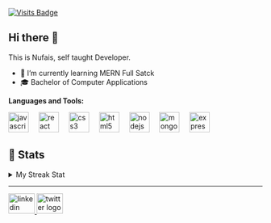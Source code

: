 [![Visits Badge](https://badges.pufler.dev/visits/Aqnufais/Aqnufais)](https://badges.pufler.dev/visits/Aqnufais/Aqnufais)

## Hi there 👋
This is Nufais, self taught Developer.




- 🌱 I’m currently learning MERN Full Satck
- 🎓 Bachelor of Computer Applications

**Languages and Tools:**

<div align="left">
  <img src="https://cdn.jsdelivr.net/gh/devicons/devicon/icons/javascript/javascript-original.svg" height="40" alt="javascript logo"  />
  <img width="12" />
  <img src="https://cdn.jsdelivr.net/gh/devicons/devicon/icons/react/react-original.svg" height="40" alt="react logo"  />
  <img width="12" />
  <img src="https://cdn.jsdelivr.net/gh/devicons/devicon/icons/css3/css3-original.svg" height="40" alt="css3 logo"  />
  <img width="12" />
  <img src="https://cdn.jsdelivr.net/gh/devicons/devicon/icons/html5/html5-original.svg" height="40" alt="html5 logo"  />
  <img width="12" />
  <img src="https://cdn.jsdelivr.net/gh/devicons/devicon/icons/nodejs/nodejs-original.svg" height="40" alt="nodejs logo"  />
  <img width="12" />
  <img src="https://cdn.jsdelivr.net/gh/devicons/devicon/icons/mongodb/mongodb-original.svg" height="40" alt="mongodb logo"  />
  <img width="12" />
  <img src="https://cdn.jsdelivr.net/gh/devicons/devicon/icons/express/express-original.svg" height="40" alt="express logo"  />
</div>

###
## 🏅 Stats

<details>
<summary>My Streak Stat</summary>

<br>
<img src="http://github-readme-streak-stats.herokuapp.com?user=Aqnufais&theme=dark&hide_border=true"  alt="Aqnufais's streak stat"/>

</details>

---
<div align="left">
  <a href="https://www.linkedin.com/in/abdul-qadir-nufais-67717624b/" target="_blank">
    <img src="https://raw.githubusercontent.com/maurodesouza/profile-readme-generator/master/src/assets/icons/social/linkedin/default.svg" width="52" height="40" alt="linkedin logo"  />
  </a>
  <a href="https://x.com/aqnufais944923" target="_blank">
    <img src="https://raw.githubusercontent.com/maurodesouza/profile-readme-generator/master/src/assets/icons/social/twitter/default.svg" width="52" height="40" alt="twitter logo"  />
  </a>
</div>

###


